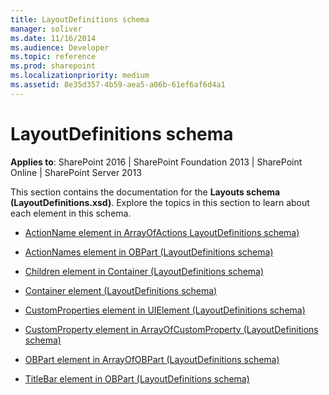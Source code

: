 ```yaml
---
title: LayoutDefinitions schema
manager: soliver
ms.date: 11/16/2014
ms.audience: Developer
ms.topic: reference
ms.prod: sharepoint
ms.localizationpriority: medium
ms.assetid: 8e35d357-4b59-aea5-a06b-61ef6af6d4a1
---
```


# LayoutDefinitions schema

**Applies to**: SharePoint 2016 | SharePoint Foundation 2013 | SharePoint Online | SharePoint Server 2013

This section contains the documentation for the **Layouts schema (LayoutDefinitions.xsd)**. Explore the topics in this section to learn about each element in this schema.

- [ActionName element in ArrayOfActions LayoutDefinitions schema)](actionname-element-in-arrayofactions-layoutdefinitions-schema.md)

- [ActionNames element in OBPart (LayoutDefinitions schema)](actionnames-element-in-obpart-layoutdefinitions-schema.md)

- [Children element in Container (LayoutDefinitions schema)](children-element-in-container-layoutdefinitions-schema.md)

- [Container element (LayoutDefinitions schema)](container-element-layoutdefinitions-schema.md)

- [CustomProperties element in UIElement (LayoutDefinitions schema)](customproperties-element-in-uielement-layoutdefinitions-schema.md)

- [CustomProperty element in ArrayOfCustomProperty (LayoutDefinitions schema)](customproperty-element-in-arrayofcustomproperty-layoutdefinitions-schema.md)

- [OBPart element in ArrayOfOBPart (LayoutDefinitions schema)](obpart-element-in-arrayofobpart-layoutdefinitions-schema.md)

- [TitleBar element in OBPart (LayoutDefinitions schema)](titlebar-element-in-obpart-layoutdefinitions-schema.md)








